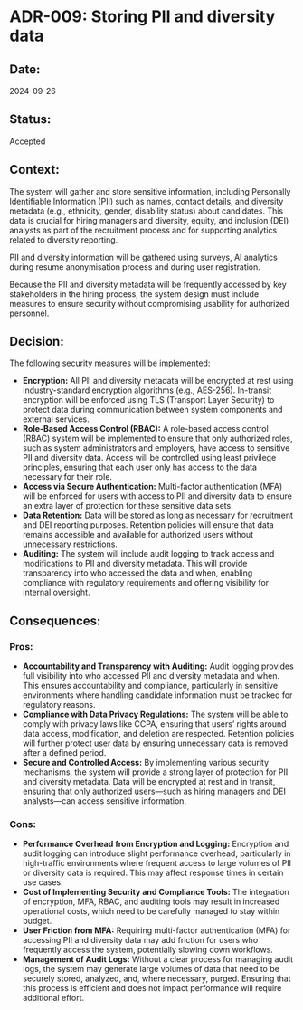 # ADR-009: Storing PII and diversity data

## Date:
2024-09-26

## Status:
Accepted

## Context:
The system will gather and store sensitive information, including Personally Identifiable Information (PII) such as names, contact details, and diversity metadata (e.g., ethnicity, gender, disability status) about candidates. This data is crucial for hiring managers and diversity, equity, and inclusion (DEI) analysts as part of the recruitment process and for supporting analytics related to diversity reporting.

PII and diversity information will be gathered using surveys, AI analytics during resume anonymisation process and during user registration.

Because the PII and diversity metadata will be frequently accessed by key stakeholders in the hiring process, the system design must include measures to ensure security without compromising usability for authorized personnel.

## Decision:
The following security measures will be implemented:
- **Encryption:** All PII and diversity metadata will be encrypted at rest using industry-standard encryption algorithms (e.g., AES-256). In-transit encryption will be enforced using TLS (Transport Layer Security) to protect data during communication between system components and external services.
- **Role-Based Access Control (RBAC):** A role-based access control (RBAC) system will be implemented to ensure that only authorized roles, such as system administrators and employers, have access to sensitive PII and diversity data. Access will be controlled using least privilege principles, ensuring that each user only has access to the data necessary for their role.
- **Access via Secure Authentication:** Multi-factor authentication (MFA) will be enforced for users with access to PII and diversity data to ensure an extra layer of protection for these sensitive data sets.
- **Data Retention:** Data will be stored as long as necessary for recruitment and DEI reporting purposes. Retention policies will ensure that data remains accessible and available for authorized users without unnecessary restrictions.
- **Auditing:** The system will include audit logging to track access and modifications to PII and diversity metadata. This will provide transparency into who accessed the data and when, enabling compliance with regulatory requirements and offering visibility for internal oversight.

## Consequences:
### Pros:
- **Accountability and Transparency with Auditing:** Audit logging provides full visibility into who accessed PII and diversity metadata and when. This ensures accountability and compliance, particularly in sensitive environments where handling candidate information must be tracked for regulatory reasons.
- **Compliance with Data Privacy Regulations:**	The system will be able to comply with privacy laws like CCPA, ensuring that users’ rights around data access, modification, and deletion are respected. Retention policies will further protect user data by ensuring unnecessary data is removed after a defined period.
- **Secure and Controlled Access:**	By implementing various security mechanisms, the system will provide a strong layer of protection for PII and diversity metadata. Data will be encrypted at rest and in transit, ensuring that only authorized users—such as hiring managers and DEI analysts—can access sensitive information.

### Cons:
- **Performance Overhead from Encryption and Logging:** Encryption and audit logging can introduce slight performance overhead, particularly in high-traffic environments where frequent access to large volumes of PII or diversity data is required. This may affect response times in certain use cases.
- **Cost of Implementing Security and Compliance Tools:** The integration of encryption, MFA, RBAC, and auditing tools may result in increased operational costs, which need to be carefully managed to stay within budget.
- **User Friction from MFA:** Requiring multi-factor authentication (MFA) for accessing PII and diversity data may add friction for users who frequently access the system, potentially slowing down workflows.
- **Management of Audit Logs:** Without a clear process for managing audit logs, the system may generate large volumes of data that need to be securely stored, analyzed, and, where necessary, purged. Ensuring that this process is efficient and does not impact performance will require additional effort.